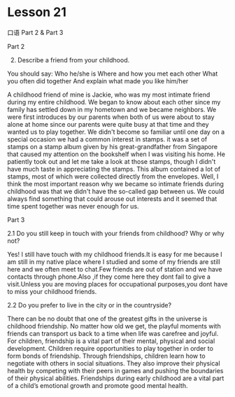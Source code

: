 # Lesson 21

口语 Part 2 & Part 3

Part 2

2.  Describe a friend from your childhood. 

You should say:
Who he/she is
Where and how you met each other
What you often did together
And explain what made you like him/her

A childhood friend of mine is Jackie, who was my most intimate friend during my entire childhood. We began to know about each other since my family has settled down in my hometown and we became neighbors. We were first introduces by our parents when both of us were about to stay alone at home since our parents were quite busy at that time and they wanted us to play together. We didn't become so familiar until one day on a special occasion we had a common interest in stamps. it was a set of stamps on a stamp album given by his great-grandfather from Singapore that caused my attention on the bookshelf when I was visiting his home. He patiently took out and let me take a look at those stamps, though I didn't have much taste in appreciating the stamps. This album contained a lot of stamps, most of which were collected directly from the envelopes. Well, I think the most important reason why we became so intimate friends during childhood was that we didn't have the so-called gap between us. We could always find something that could arouse out interests and it seemed that time spent together was never enough for us.

Part 3

2.1 Do you still keep in touch with your friends from childhood? Why or why not?

Yes! I still have touch with my childhood friends.It is easy for me because I am still in my native place where I studied and some of my friends are still here and we often meet to chat.Few friends are out of station and we have contacts through phone.Also ,if they come here they dont fail to give a visit.Unless you are moving places for occupational purposes,you dont have to miss your childhood friends.

2.2 Do you prefer to live in the city or in the countryside?

There can be no doubt that one of the greatest gifts in the universe is childhood friendship. No matter how old we get, the playful moments with friends can transport us back to a time when life was carefree and joyful. For children, friendship is a vital part of their mental, physical and social development. Children require opportunities to play together in order to form bonds of friendship. Through friendships, children learn how to negotiate with others in social situations. They also improve their physical health by competing with their peers in games and pushing the boundaries of their physical abilities. Friendships during early childhood are a vital part of a child’s emotional growth and promote good mental health.

